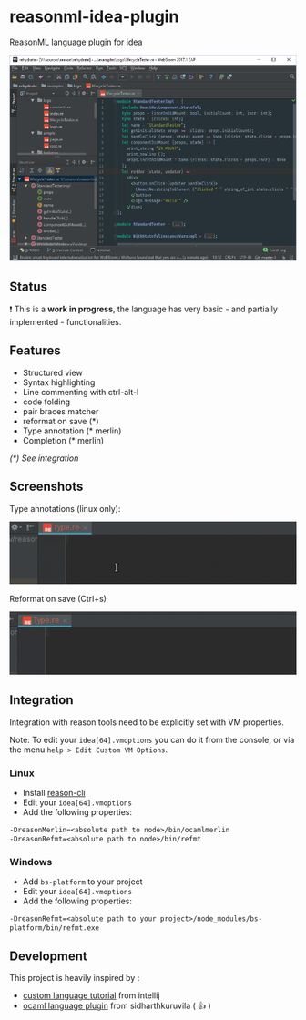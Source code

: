 # reasonml-idea-plugin
ReasonML language plugin for idea

![screenshot](webstorm.png)

## Status

:exclamation: This is a **work in progress**, the language has very basic - and partially implemented - functionalities.

## Features

- Structured view
- Syntax highlighting
- Line commenting with ctrl-alt-l
- code folding
- pair braces matcher
- reformat on save (*)
- Type annotation (* merlin)
- Completion (* merlin)

_(*) See integration_

## Screenshots

Type annotations (linux only):

![type](type.gif)

Reformat on save (Ctrl+s)

![refmt](refmt.gif)

## Integration

Integration with reason tools need to be explicitly set with VM properties.

Note: To edit your `idea[64].vmoptions` you can do it from the console, 
or via the menu `help > Edit Custom VM Options`. 

### Linux

- Install [reason-cli](https://github.com/reasonml/reason-cli)
- Edit your `idea[64].vmoptions`
- Add the following properties:
```properties
-DreasonMerlin=<absolute path to node>/bin/ocamlmerlin
-DreasonRefmt=<absolute path to node>/bin/refmt
```

### Windows

- Add `bs-platform` to your project
- Edit your `idea[64].vmoptions`
- Add the following properties:
```properties
-DreasonRefmt=<absolute path to your project>/node_modules/bs-platform/bin/refmt.exe
```

## Development

This project is heavily inspired by :
- [custom language tutorial](http://www.jetbrains.org/intellij/sdk/docs/tutorials/custom_language_support_tutorial.html) from intellij
- [ocaml language plugin](https://github.com/sidharthkuruvila/ocaml-ide) from sidharthkuruvila ( :+1: )
